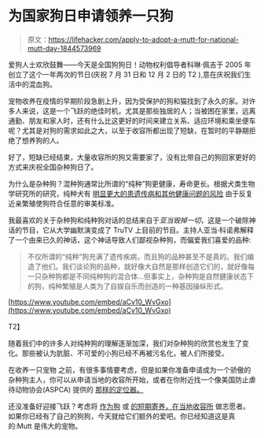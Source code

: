 # 为国家狗日申请领养一只狗

> 原文：<https://lifehacker.com/apply-to-adopt-a-mutt-for-national-mutt-day-1844573969>

爱狗人士欢欣鼓舞——今天是全国狗狗日！动物权利倡导者科琳·佩吉于 2005 年创立了这个一年两次的节日(庆祝 7 月 31 日和 12 月 2 日的 T2 ),意在庆祝我们生活中的混血狗。



宠物收养在疫情的早期阶段急剧上升，因为受保护的狗和猫找到了永久的家。对许多人来说，这是一个飞跃的绝佳时机，尤其是那些独居的人；当被困在家里，远离通勤、朋友和家人时，还有什么比这更好的时间来建立关系、适应环境和乘坐便车呢？尤其是对狗的需求如此之大，以至于收容所都出现了短缺，在暂时的平静期拒绝了想养狗的人。

好了，短缺已经结束，大量收容所的狗又需要家了，没有比带自己的狗回家更好的方式来庆祝全国杂种狗日了。

为什么是杂种狗？混种狗通常比所谓的“纯种”狗更健康，寿命更长。根据犬类生物学研究所的研究，纯种犬有 [明显更大的患遗传病和其他健康问题的风险](https://www.instituteofcaninebiology.org/blog/health-of-purebred-vs-mixed-breed-dogs-the-data) 由于反复近亲繁殖使狗符合任意的审美标准。

我最喜欢的关于杂种狗和纯种狗对话的总结来自于*亚当毁掉一切*，这是一个破除神话的节目，它从大学幽默演变成了 TruTV 上目前的节目。主持人亚当·科诺弗解释了一个由来已久的神话，这个神话导致人们鄙视杂种狗，而偏爱我们喜爱的品种:

> 不仅所谓的“纯种”狗充满了遗传疾病，而且狗的品种甚至不是真的。我们编造了他们。我们谈论狗的品种，就好像大自然是那样创造它们的，就好像每一只杂种狗都是不同纯种狗的混合体...但事实上，杂种狗是自然健康状态下的狗，纯种繁殖是人类为了自娱自乐而创造的一种基因操纵形式。

[https://www.youtube.com/embed/aCv10_WvGxo](https://www.youtube.com/embed/aCv10_WvGxo)

T2】

随着我们中的许多人对纯种狗的理解逐渐加深，我们对杂种狗的欣赏也发生了变化。那些被认为肮脏、不可爱的小狗已经不再被污名化，被人们所接受。

在收养一只宠物 之前，有很多事情要考虑，但是如果你准备申请成为一个骄傲的杂种狗主人，你可以从申请当地的收容所开始，或者在你附近找一个像美国防止虐待动物协会(ASPCA) 提供的 [那样的定位器。](https://www.aspca.org/adopt-pet/find-shelter)

还没准备好迎接飞跃？考虑将 [作为狗](https://lifehacker.com/how-to-foster-an-animal-for-the-first-time-1837407555) 或 [的短期寄养，在当地收容所](https://lifehacker.com/if-you-cant-have-pets-volunteer-to-hang-out-with-anima-1833611125) 做志愿者。如果你已经有了自己的狗狗，今天就给它们额外的爱吧。你已经知道这是真的:Mutt 是伟大的宠物。